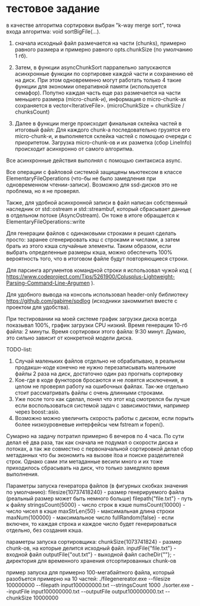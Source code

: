 # тестовое задание

в качестве алгоритма сортировки выбран "k-way merge sort", точка входа алгоритма: void sortBigFile(...).

1. сначала исходный файл размечается на части (chunks), примерно равного размера и примерно равного opts.chunkSize (по умолчанию 1 гб).

2. Затем, в функции asyncChunkSort парралельно запускаются асинхронные функции по сортировке каждой части и сохранению её на диск. При этом одновременно могут работать только 4 такие функции для экономии оперативной памяти (используется семафор). Попутно каждая часть еще раз размечается на части меньшего размера (micro-chunk-и), информация о micro-chunk-ах сохраняется в vector\<IterativeFile\>. 
(microChunkSize = chunkSize / chunksCount)

3. Далее в функции merge происходит финальная склейка частей в итоговый файл: Для каждого chunk-а последовательно грузятся его micro-chunk-и, и выполняется склейка частей с помощью очереди с приоритетом. Загрузка micro-chunk-ов и их разметка (сбор LineInfo) происходит асинхронно от самого алгоритма.

Все асинхронные действия выполнял с помощью синтаксиса async.

Все операции с файловой системой защищены мьютексом в классе ElementaryFileOperations (что-бы не было замедления при одновременном чтении-записи). Возможно для ssd-дисков это не проблема, но я не проверял.

Также, для удобной асинхронной записи в файл написан собственный наследник от  std::ostream и std::streambuf, который сбрасывает данные в отдельном потоке (AsyncOstream). Он тоже в итоге обращается к ElementaryFileOperations::write

Для генерации файлов с одинаковыми строками я решил сделать просто: заранее сгенерировать кэш с строками и числами, а затем брать из этого кэша случайные элементы. Таким образом, если выбрать определенные размеры кэша, можно обеспечить 100% вероятность того, что в итоговом файле будут повторяющиеся строки.

Для парсинга аргументов командной строки я использовал чужой код ( https://www.codeproject.com/Tips/5261900/Cplusplus-Lightweight-Parsing-Command-Line-Argumen ).

Для удобного вывода на консоль использовал header-only библиотеку https://github.com/gabime/spdlog (исходники закоммитил вместе с проектом для удобства).

При тестировании на моей системе график загрузки диска всегда показывал 100%, график загрузки CPU низкий. 
Время генерации 10-гб файла: 2 минуты.
Время сортировки этого файла: 9:30 минут. 
Думаю, это сильно зависит от конкретной модели диска.

TODO-list:
1. Случай маленьких файлов отдельно не обрабатываю, в реальном продакшн-коде конечно не нужно перезаписывать маленькие файлы 2 раза на диск, достаточно один раз прогнать сортировку
2. Кое-где в коде функторов бросаются и не ловятся исключения, в целом не проверял работу на ошибочных файлах. Так-же отдельно стоит рассматривать файлы с очень длинными строками.
3. Уже после того как сделал, понял что этот код смотрелся бы лучше если воспользоваться системой задач с зависимостями, например через boost::asio.
4. Возможно можно увеличить скорость работы с диском, если порыть более низкоуровневые интерфейсы чем fstream и fopen().

Сумарно на задачу потратил примерно 6 вечеров по 4 часа. По сути делал её два раза, так как сначала не подумал о скорости диска и потоках, а так же совместно с первоначальной сортировкой делал сбор метаданных что бы экономить на вызове itoa и поиске разделителей строк. Однако сами эти метаданные весили много и их тоже приходилось сбрасывать на диск, что только замедляло время выполнения.

Параметры запуска генератора файлов (в фигурных скобках значения по умолчанию):
filesize{10737418240} - размер генерируемого файла (реальный размер может быть немного больше)
filepath{"file.txt"} - путь к файлу
stringsCount{5000} - число строк в кэше
numsCount{10000} - число чисел в кэше
maxStrLen{50} - максимальная длина строки
maxNum{100000} - максимальное число 
fullRandom{false} - если включен, то каждая строка и каждое число будет генерироваться отдельно, без создания кэша.

параметры запуска сортировщика:
chunkSize{1073741824} - размер chunk-ов, на которые делится исходный файл. 
inputFile{"file.txt"} - входной файл
outputFile{"out.txt"} - выходной файл
cacheDir{""}; - директория для временного хранения отсортированных chunk-ов

пример запуска для примерно 100-мегабайтного файла, который разобъется примерно на 10 частей:
./filegenereator.exe --filesize 100000000 --filepath input100000000.txt --stringsCount 1000
./sorter.exe --inputFile input100000000.txt --outputFile output100000000.txt --chunkSize 10000000

